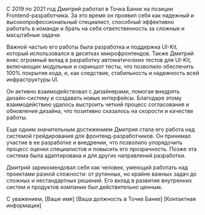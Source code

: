 С 2019 по 2021 год Дмитрий работал в Точка Банке на позиции Frontend-разработчика. За это время он проявил себя как надежный и высокопрофессиональный специалист, способный эффективно работать в команде и брать на себя ответственность за сложные и масштабные задачи.

Важной частью его работы была разработка и поддержка UI-Kit, который использовался в десятках микрофронтендов. Также Дмитрий внес огромный вклад в разработку автоматичсеких тестов для UI-Kit, включающих модульные и скриншот тесты, что позволило обеспечить 100% покрытие кода, и, как следствие, стабильность и надежность всей инфраструктуры UI.

Он активно взаимодействовал с дизайнерами, помогая внедрять дизайн-систему и создавать новые интерфейсы. Благодаря этому взаимодействию удалось выстроить четкий процесс согласования и обновления дизайна, что позитивно сказалось на скорости и качестве работы.

Еще одним значительным достижением Дмитрия стала его работа над системой грейдирования для фронтенд-разработчиков. Он принимал участие в ее разработке и внедрении, что позволило упорядочить процесс оценки специалистов и повысить его прозрачность. Позже эта система была адаптирована и для других направлений разработки.

Дмитрий зарекомендовал себя как человек, умеющий работать над проектами разной сложности: от рутинных, но крайне важных задач до сложных и нестандартных решений. Его вклад в развитие внутренних систем и продуктов компании был действительно ценным.

С уважением,
[Ваше имя]
[Ваша должность в Точке Банке]
[Контактная информация]
